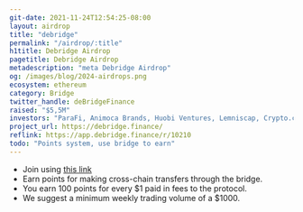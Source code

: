 ```yaml
---
git-date: 2021-11-24T12:54:25-08:00
layout: airdrop
title: "debridge"
permalink: "/airdrop/:title"
h1title: Debridge Airdrop
pagetitle: Debridge Airdrop
metadescription: "meta Debridge Airdrop"
og: /images/blog/2024-airdrops.png
ecosystem: ethereum
category: Bridge
twitter_handle: deBridgeFinance
raised: "$5,5M"
investors: "ParaFi, Animoca Brands, Huobi Ventures, Lemniscap, Crypto.com Capital, MGNR, IOSG"
project_url: https://debridge.finance/
reflink: https://app.debridge.finance/r/10210
todo: "Points system, use bridge to earn"
---
```


- Join using [this link](https://app.debridge.finance/r/10210)
- Earn points for making cross-chain transfers through the bridge.
- You earn 100 points for every $1 paid in fees to the protocol.
- We suggest a minimum weekly trading volume of a $1000.
